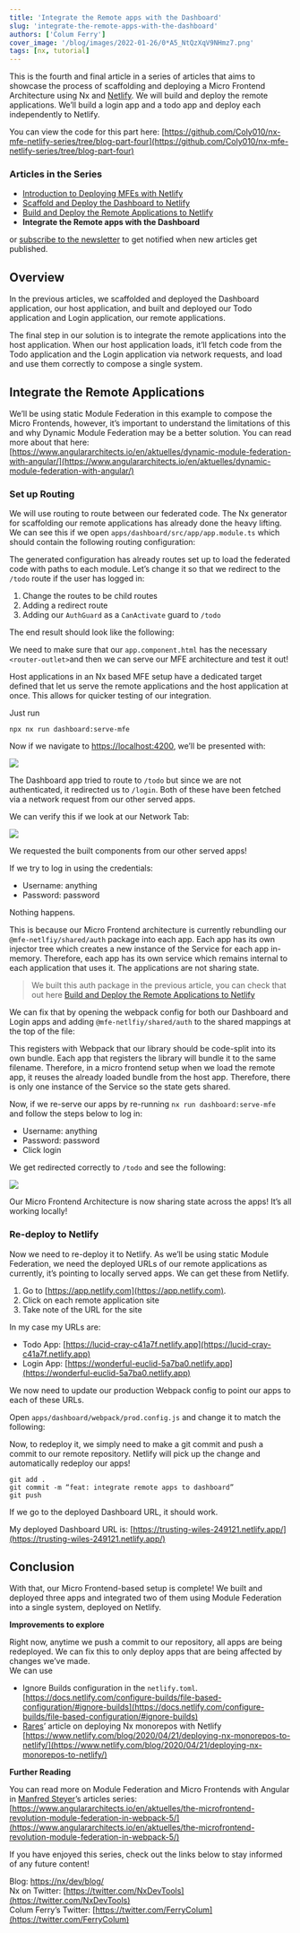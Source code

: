 ```yaml
---
title: 'Integrate the Remote apps with the Dashboard'
slug: 'integrate-the-remote-apps-with-the-dashboard'
authors: ['Colum Ferry']
cover_image: '/blog/images/2022-01-26/0*A5_NtQzXqV9NHmz7.png'
tags: [nx, tutorial]
---
```


This is the fourth and final article in a series of articles that aims to showcase the process of scaffolding and deploying a Micro Frontend Architecture using Nx and [Netlify](https://netlify.com/). We will build and deploy the remote applications. We’ll build a login app and a todo app and deploy each independently to Netlify.

You can view the code for this part here: [https://github.com/Coly010/nx-mfe-netlify-series/tree/blog-part-four](https://github.com/Coly010/nx-mfe-netlify-series/tree/blog-part-four)

### Articles in the Series

- [Introduction to Deploying MFEs with Netlify](/blog/introduction-to-deploying-angular-mfes-with-netlify)
- [Scaffold and Deploy the Dashboard to Netlify](/blog/scaffold-and-deploy-the-dashboard-to-netlify)
- [Build and Deploy the Remote Applications to Netlify](/blog/build-and-deploy-the-remote-applications-to-netlify)
- **Integrate the Remote apps with the Dashboard**

or [subscribe to the newsletter](https://go.nrwl.io/nx-newsletter) to get notified when new articles get published.

## Overview

In the previous articles, we scaffolded and deployed the Dashboard application, our host application, and built and deployed our Todo application and Login application, our remote applications.

The final step in our solution is to integrate the remote applications into the host application. When our host application loads, it’ll fetch code from the Todo application and the Login application via network requests, and load and use them correctly to compose a single system.

## Integrate the Remote Applications

We’ll be using static Module Federation in this example to compose the Micro Frontends, however, it’s important to understand the limitations of this and why Dynamic Module Federation may be a better solution. You can read more about that here: [https://www.angulararchitects.io/en/aktuelles/dynamic-module-federation-with-angular/](https://www.angulararchitects.io/en/aktuelles/dynamic-module-federation-with-angular/)

### Set up Routing

We will use routing to route between our federated code. The Nx generator for scaffolding our remote applications has already done the heavy lifting. We can see this if we open `apps/dashboard/src/app/app.module.ts` which should contain the following routing configuration:

The generated configuration has already routes set up to load the federated code with paths to each module. Let’s change it so that we redirect to the `/todo` route if the user has logged in:

1.  Change the routes to be child routes
2.  Adding a redirect route
3.  Adding our `AuthGuard` as a `CanActivate` guard to `/todo`

The end result should look like the following:

We need to make sure that our `app.component.html` has the necessary `<router-outlet>`and then we can serve our MFE architecture and test it out!

Host applications in an Nx based MFE setup have a dedicated target defined that let us serve the remote applications and the host application at once. This allows for quicker testing of our integration.

Just run

```shell
npx nx run dashboard:serve-mfe
```

Now if we navigate to [https://localhost:4200](https://localhost:4200), we’ll be presented with:

![](/blog/images/2022-01-26/0*6IBuJzDm7mAiHC08.avif)

The Dashboard app tried to route to `/todo` but since we are not authenticated, it redirected us to `/login`. Both of these have been fetched via a network request from our other served apps.

We can verify this if we look at our Network Tab:

![](/blog/images/2022-01-26/0*RfVdGT2Bxap_hCq6.avif)

We requested the built components from our other served apps!

If we try to log in using the credentials:

- Username: anything
- Password: password

Nothing happens.

This is because our Micro Frontend architecture is currently rebundling our `@mfe-netlfiy/shared/auth` package into each app. Each app has its own injector tree which creates a new instance of the Service for each app in-memory. Therefore, each app has its own service which remains internal to each application that uses it. The applications are not sharing state.

> We built this auth package in the previous article, you can check that out here [Build and Deploy the Remote Applications to Netlify](/blog/build-and-deploy-the-remote-applications-to-netlify)

We can fix that by opening the webpack config for both our Dashboard and Login apps and adding `@mfe-netlfiy/shared/auth` to the shared mappings at the top of the file:

This registers with Webpack that our library should be code-split into its own bundle. Each app that registers the library will bundle it to the same filename. Therefore, in a micro frontend setup when we load the remote app, it reuses the already loaded bundle from the host app. Therefore, there is only one instance of the Service so the state gets shared.

Now, if we re-serve our apps by re-running `nx run dashboard:serve-mfe` and follow the steps below to log in:

- Username: anything
- Password: password
- Click login

We get redirected correctly to `/todo` and see the following:

![](/blog/images/2022-01-26/0*6wBUKv84yGV2AF1z.avif)

Our Micro Frontend Architecture is now sharing state across the apps! It’s all working locally!

### Re-deploy to Netlify

Now we need to re-deploy it to Netlify. As we’ll be using static Module Federation, we need the deployed URLs of our remote applications as currently, it’s pointing to locally served apps. We can get these from Netlify.

1.  Go to [https://app.netlify.com](https://app.netlify.com).
2.  Click on each remote application site
3.  Take note of the URL for the site

In my case my URLs are:

- Todo App: [https://lucid-cray-c41a7f.netlify.app](https://lucid-cray-c41a7f.netlify.app)
- Login App: [https://wonderful-euclid-5a7ba0.netlify.app](https://wonderful-euclid-5a7ba0.netlify.app)

We now need to update our production Webpack config to point our apps to each of these URLs.

Open `apps/dashboard/webpack/prod.config.js` and change it to match the following:

Now, to redeploy it, we simply need to make a git commit and push a commit to our remote repository. Netlify will pick up the change and automatically redeploy our apps!

```
git add .
git commit -m “feat: integrate remote apps to dashboard”
git push
```

If we go to the deployed Dashboard URL, it should work.

My deployed Dashboard URL is: [https://trusting-wiles-249121.netlify.app/](https://trusting-wiles-249121.netlify.app/)

## Conclusion

With that, our Micro Frontend-based setup is complete! We built and deployed three apps and integrated two of them using Module Federation into a single system, deployed on Netlify.

**Improvements to explore**

Right now, anytime we push a commit to our repository, all apps are being redeployed. We can fix this to only deploy apps that are being affected by changes we’ve made.  
We can use

- Ignore Builds configuration in the `netlify.toml`. [https://docs.netlify.com/configure-builds/file-based-configuration/#ignore-builds](https://docs.netlify.com/configure-builds/file-based-configuration/#ignore-builds)
- [Rares](https://twitter.com/__rares)’ article on deploying Nx monorepos with Netlify [https://www.netlify.com/blog/2020/04/21/deploying-nx-monorepos-to-netlify/](https://www.netlify.com/blog/2020/04/21/deploying-nx-monorepos-to-netlify/)

**Further Reading**

You can read more on Module Federation and Micro Frontends with Angular in [Manfred Steyer](https://twitter.com/ManfredSteyer)’s articles series: [https://www.angulararchitects.io/en/aktuelles/the-microfrontend-revolution-module-federation-in-webpack-5/](https://www.angulararchitects.io/en/aktuelles/the-microfrontend-revolution-module-federation-in-webpack-5/)

If you have enjoyed this series, check out the links below to stay informed of any future content!

Blog: [https://nx/dev/blog/](/blog)  
Nx on Twitter: [https://twitter.com/NxDevTools](https://twitter.com/NxDevTools)  
Colum Ferry’s Twitter: [https://twitter.com/FerryColum](https://twitter.com/FerryColum)
